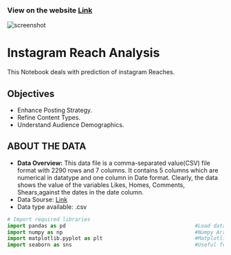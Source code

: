 ### View on the website [Link](https://tidkeashok007.github.io/insta_reach_analysis/)

![screenshot](readme.jpeg)

# Instagram Reach Analysis 
This Notebook deals with prediction of instagram Reaches.

  
## Objectives
* Enhance Posting Strategy.
* Refine Content Types.
* Understand Audience Demographics.


## ABOUT THE DATA
* **Data Overview:** This data file is a comma-separated value(CSV) file format with 2290 rows and 7 columns. It contains 5 columns which are numerical in datatype and one column in Date format. Clearly, the data shows the value of the variables Likes, Homes, Comments, Shears,against the dates in the date column.
* Data Sourse: [Link](https://www.kaggle.com/datasets/bhanupratapbiswas/instagram-reach-analysis-case-study)
* Data type available: .csv

```python
# Import required libraries
import pandas as pd                                          #Load data & perform basic operations
import numpy as np                                           #Numpy Arrays
import matplotlib.pyplot as plt                              #Matplotlib is a low level graph plotting library in python that serves as a visualization utility.
import seaborn as sns                                        #Useful for finding performance of model

```

